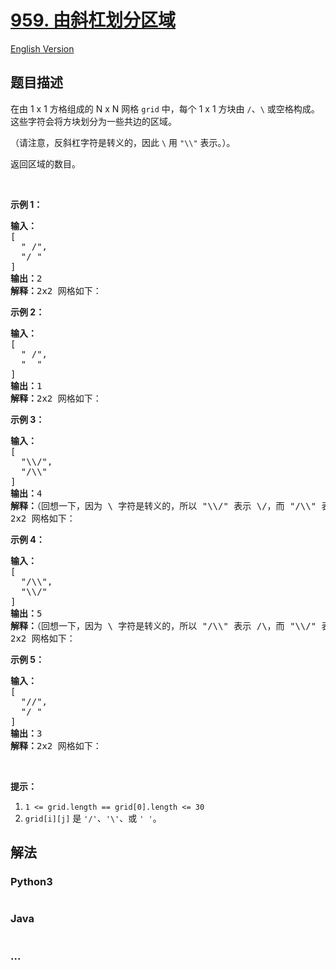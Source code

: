 # [959. 由斜杠划分区域](https://leetcode-cn.com/problems/regions-cut-by-slashes)

[English Version](/solution/0900-0999/0959.Regions%20Cut%20By%20Slashes/README_EN.md)

## 题目描述

<!-- 这里写题目描述 -->

<p>在由 1 x 1 方格组成的 N x N 网格&nbsp;<code>grid</code> 中，每个 1 x 1&nbsp;方块由 <code>/</code>、<code>\</code> 或空格构成。这些字符会将方块划分为一些共边的区域。</p>

<p>（请注意，反斜杠字符是转义的，因此 <code>\</code> 用 <code>&quot;\\&quot;</code>&nbsp;表示。）。</p>

<p>返回区域的数目。</p>

<p>&nbsp;</p>

<ol>
</ol>

<p><strong>示例 1：</strong></p>

<pre><strong>输入：
</strong>[
&nbsp; &quot; /&quot;,
&nbsp; &quot;/ &quot;
]
<strong>输出：</strong>2
<strong>解释：</strong>2x2 网格如下：
<img alt="" src="https://cdn.jsdelivr.net/gh/doocs/leetcode@main/solution/0900-0999/0959.Regions%20Cut%20By%20Slashes/images/1.png"></pre>

<p><strong>示例 2：</strong></p>

<pre><strong>输入：
</strong>[
&nbsp; &quot; /&quot;,
&nbsp; &quot;  &quot;
]
<strong>输出：</strong>1
<strong>解释：</strong>2x2 网格如下：
<img alt="" src="https://cdn.jsdelivr.net/gh/doocs/leetcode@main/solution/0900-0999/0959.Regions%20Cut%20By%20Slashes/images/2.png"></pre>

<p><strong>示例 3：</strong></p>

<pre><strong>输入：
</strong>[
&nbsp; &quot;\\/&quot;,
&nbsp; &quot;/\\&quot;
]
<strong>输出：</strong>4
<strong>解释：</strong>（回想一下，因为 \ 字符是转义的，所以 &quot;\\/&quot; 表示 \/，而 &quot;/\\&quot; 表示 /\。）
2x2 网格如下：
<img alt="" src="https://cdn.jsdelivr.net/gh/doocs/leetcode@main/solution/0900-0999/0959.Regions%20Cut%20By%20Slashes/images/3.png"></pre>

<p><strong>示例 4：</strong></p>

<pre><strong>输入：
</strong>[
&nbsp; &quot;/\\&quot;,
&nbsp; &quot;\\/&quot;
]
<strong>输出：</strong>5
<strong>解释：</strong>（回想一下，因为 \ 字符是转义的，所以 &quot;/\\&quot; 表示 /\，而 &quot;\\/&quot; 表示 \/。）
2x2 网格如下：
<img alt="" src="https://cdn.jsdelivr.net/gh/doocs/leetcode@main/solution/0900-0999/0959.Regions%20Cut%20By%20Slashes/images/4.png"></pre>

<p><strong>示例 5：</strong></p>

<pre><strong>输入：
</strong>[
&nbsp; &quot;//&quot;,
&nbsp; &quot;/ &quot;
]
<strong>输出：</strong>3
<strong>解释：</strong>2x2 网格如下：
<img alt="" src="https://cdn.jsdelivr.net/gh/doocs/leetcode@main/solution/0900-0999/0959.Regions%20Cut%20By%20Slashes/images/5.png">
</pre>

<p>&nbsp;</p>

<p><strong>提示：</strong></p>

<ol>
	<li><code>1 &lt;= grid.length == grid[0].length &lt;= 30</code></li>
	<li><code>grid[i][j]</code> 是&nbsp;<code>&#39;/&#39;</code>、<code>&#39;\&#39;</code>、或&nbsp;<code>&#39; &#39;</code>。</li>
</ol>


## 解法

<!-- 这里可写通用的实现逻辑 -->

<!-- tabs:start -->

### **Python3**

<!-- 这里可写当前语言的特殊实现逻辑 -->

```python

```

### **Java**

<!-- 这里可写当前语言的特殊实现逻辑 -->

```java

```

### **...**

```

```

<!-- tabs:end -->

